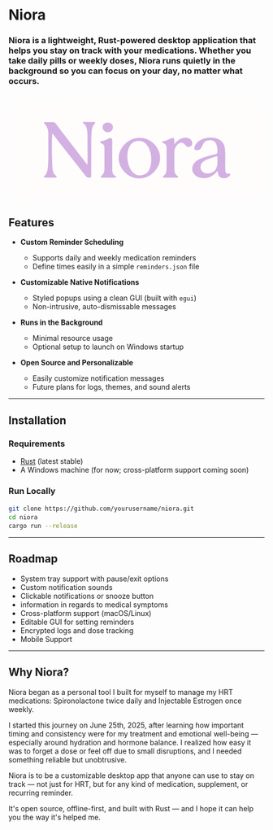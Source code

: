 #  Niora

### **Niora** is a lightweight, Rust-powered desktop application that helps you stay on track with your medications. Whether you take daily pills or weekly doses, Niora runs quietly in the background so you can focus on your day, no matter what occurs.
![Niora Banner](logo-banner.png)
---

##  Features

-  **Custom Reminder Scheduling**
   - Supports daily and weekly medication reminders
   - Define times easily in a simple `reminders.json` file

-  **Customizable Native Notifications**
   - Styled popups using a clean GUI (built with `egui`)
   - Non-intrusive, auto-dismissable messages

-  **Runs in the Background**
   - Minimal resource usage
   - Optional setup to launch on Windows startup

-  **Open Source and Personalizable**
   - Easily customize notification messages
   - Future plans for logs, themes, and sound alerts

---

## Installation

###  Requirements
- [Rust](https://www.rust-lang.org/tools/install) (latest stable)
- A Windows machine (for now; cross-platform support coming soon)

###  Run Locally

```bash
git clone https://github.com/yourusername/niora.git
cd niora
cargo run --release
```
----
## Roadmap
-  System tray support with pause/exit options
-  Custom notification sounds
-  Clickable notifications or snooze button
-  information in regards to medical symptoms
-  Cross-platform support (macOS/Linux)
-  Editable GUI for setting reminders
 - Encrypted logs and dose tracking
 - Mobile Support
---
## Why Niora?
Niora began as a personal tool I built for myself to manage my HRT medications: Spironolactone twice daily and Injectable Estrogen once weekly.

I started this journey on June 25th, 2025, after learning how important timing and consistency were for my treatment and emotional well-being — especially around hydration and hormone balance. I realized how easy it was to forget a dose or feel off due to small disruptions, and I needed something reliable but unobtrusive.

Niora is to be a customizable desktop app that anyone can use to stay on track — not just for HRT, but for any kind of medication, supplement, or recurring reminder.

It's open source, offline-first, and built with Rust — and I hope it can help you the way it's helped me.
